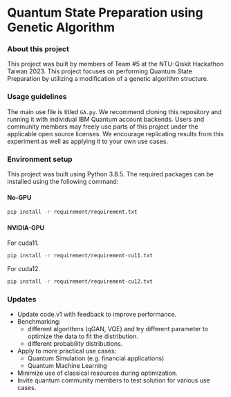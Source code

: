 ﻿# Quantum State Preparation using Genetic Algorithm


### About this project
This project was built by members of Team #5 at the NTU-Qiskit Hackathon Taiwan 2023. This project focuses on performing Quantum State Preparation by utilizing a modification of a genetic algorithm structure.

### Usage guidelines
The main use file is titled `GA.py`. We recommend cloning this repository and running it with individual IBM Quantum account backends. Users and community members may freely use parts of this project under the applicable open source licenses. We encourage replicating results from this experiment as well as applying it to your own use cases.

### Environment setup
This project was built using Python 3.8.5. The required packages can be installed using the following command:
#### No-GPU
```zsh
pip install -r requirement/requirement.txt
```
#### NVIDIA-GPU
For cuda11.
```zsh
pip install -r requirement/requirement-cu11.txt
```
For cuda12.
```zsh
pip install -r requirement/requirement-cu12.txt
```


### Updates
* Update code.v1 with feedback to improve performance.
* Benchmarking:
  - different algorithms (qGAN, VQE) and try different parameter to optimize the data to fit the distribution.
  - different probability distributions.
* Apply to more practical use cases:
  - Quantum Simulation (e.g. financial applications)
  - Quantum Machine Learning
* Minimize use of classical resources during optimization.
* Invite quantum community members to test solution for various use cases.
